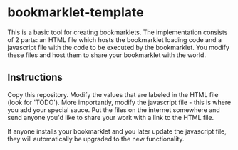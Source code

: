 bookmarklet-template
====================

This is a basic tool for creating bookmarklets. The implementation consists of 2 parts: an HTML file which hosts the bookmarklet loading code and a javascript file with the code to be executed by the bookmarklet. You modify these files and host them to share your bookmarklet with the world.

## Instructions
Copy this repository. Modify the values that are labeled in the HTML file (look for 'TODO'). More importantly, modify the javascript file - this is where you add your special sauce. Put the files on the internet somewhere and send anyone you'd like to share your work with a link to the HTML file.

If anyone installs your bookmarklet and you later update the javascript file, they will automatically be upgraded to the new functionality. 